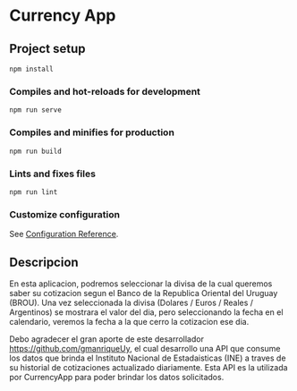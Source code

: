 # Currency App

## Project setup
```
npm install
```

### Compiles and hot-reloads for development
```
npm run serve
```

### Compiles and minifies for production
```
npm run build
```

### Lints and fixes files
```
npm run lint
```

### Customize configuration
See [Configuration Reference](https://cli.vuejs.org/config/).

## Descripcion

En esta aplicacion, podremos seleccionar la divisa de la cual queremos saber su cotizacion segun el Banco de la Republica Oriental del Uruguay (BROU). Una vez seleccionada la divisa (Dolares / Euros / Reales / Argentinos) se mostrara el valor del dia, pero seleccionando la fecha en el calendario, veremos la fecha a la que cerro la cotizacion ese dia.

Debo agradecer el gran aporte de este desarrollador https://github.com/gmanriqueUy, el cual desarrollo una API que consume los datos que brinda el Instituto Nacional de Estadaisticas (INE) a traves de su historial de cotizaciones actualizado diariamente. Esta API es la utilizada por CurrencyApp para poder brindar los datos solicitados.
